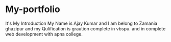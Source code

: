 # My-portfolio
It's My Introduction
My Name is Ajay Kumar 
and I am belong to Zamania ghazipur
and my Qulification is graution complete in vbspu.
and in complete web development with apna college.
 
